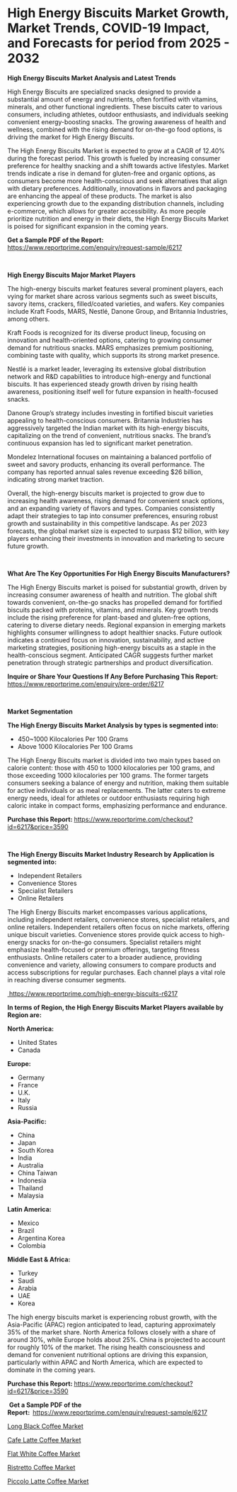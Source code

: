 <p><h1>High Energy Biscuits Market Growth, Market Trends, COVID-19 Impact, and Forecasts for period from 2025 - 2032</h1></p><p><strong>High Energy Biscuits Market Analysis and Latest Trends</strong></p>
<p><p>High Energy Biscuits are specialized snacks designed to provide a substantial amount of energy and nutrients, often fortified with vitamins, minerals, and other functional ingredients. These biscuits cater to various consumers, including athletes, outdoor enthusiasts, and individuals seeking convenient energy-boosting snacks. The growing awareness of health and wellness, combined with the rising demand for on-the-go food options, is driving the market for High Energy Biscuits.</p><p>The High Energy Biscuits Market is expected to grow at a CAGR of 12.40% during the forecast period. This growth is fueled by increasing consumer preference for healthy snacking and a shift towards active lifestyles. Market trends indicate a rise in demand for gluten-free and organic options, as consumers become more health-conscious and seek alternatives that align with dietary preferences. Additionally, innovations in flavors and packaging are enhancing the appeal of these products. The market is also experiencing growth due to the expanding distribution channels, including e-commerce, which allows for greater accessibility. As more people prioritize nutrition and energy in their diets, the High Energy Biscuits Market is poised for significant expansion in the coming years.</p></p>
<p><strong>Get a Sample PDF of the Report:&nbsp;</strong> <a href="https://www.reportprime.com/enquiry/request-sample/6217?utm_campaign=1087&utm_medium=2&utm_source=Github&utm_content=ia&utm_term=19032025&utm_id=high-energy-biscuits">https://www.reportprime.com/enquiry/request-sample/6217</a></p>
<p>&nbsp;</p>
<p><strong>High Energy Biscuits Major Market Players</strong></p>
<p><p>The high-energy biscuits market features several prominent players, each vying for market share across various segments such as sweet biscuits, savory items, crackers, filled/coated varieties, and wafers. Key companies include Kraft Foods, MARS, Nestlé, Danone Group, and Britannia Industries, among others.</p><p>Kraft Foods is recognized for its diverse product lineup, focusing on innovation and health-oriented options, catering to growing consumer demand for nutritious snacks. MARS emphasizes premium positioning, combining taste with quality, which supports its strong market presence.</p><p>Nestlé is a market leader, leveraging its extensive global distribution network and R&D capabilities to introduce high-energy and functional biscuits. It has experienced steady growth driven by rising health awareness, positioning itself well for future expansion in health-focused snacks.</p><p>Danone Group’s strategy includes investing in fortified biscuit varieties appealing to health-conscious consumers. Britannia Industries has aggressively targeted the Indian market with its high-energy biscuits, capitalizing on the trend of convenient, nutritious snacks. The brand’s continuous expansion has led to significant market penetration.</p><p>Mondelez International focuses on maintaining a balanced portfolio of sweet and savory products, enhancing its overall performance. The company has reported annual sales revenue exceeding $26 billion, indicating strong market traction.</p><p>Overall, the high-energy biscuits market is projected to grow due to increasing health awareness, rising demand for convenient snack options, and an expanding variety of flavors and types. Companies consistently adapt their strategies to tap into consumer preferences, ensuring robust growth and sustainability in this competitive landscape. As per 2023 forecasts, the global market size is expected to surpass $12 billion, with key players enhancing their investments in innovation and marketing to secure future growth.</p></p>
<p>&nbsp;</p>
<p><strong>What Are The Key Opportunities For High Energy Biscuits Manufacturers?</strong></p>
<p><p>The High Energy Biscuits market is poised for substantial growth, driven by increasing consumer awareness of health and nutrition. The global shift towards convenient, on-the-go snacks has propelled demand for fortified biscuits packed with proteins, vitamins, and minerals. Key growth trends include the rising preference for plant-based and gluten-free options, catering to diverse dietary needs. Regional expansion in emerging markets highlights consumer willingness to adopt healthier snacks. Future outlook indicates a continued focus on innovation, sustainability, and active marketing strategies, positioning high-energy biscuits as a staple in the health-conscious segment. Anticipated CAGR suggests further market penetration through strategic partnerships and product diversification.</p></p>
<p><strong>Inquire or Share Your Questions If Any Before Purchasing This Report:</strong> <a href="https://www.reportprime.com/enquiry/pre-order/6217?utm_campaign=1087&utm_medium=2&utm_source=Github&utm_content=ia&utm_term=19032025&utm_id=high-energy-biscuits">https://www.reportprime.com/enquiry/pre-order/6217</a></p>
<p>&nbsp;</p>
<p><strong>Market Segmentation</strong></p>
<p><strong>The High Energy Biscuits Market Analysis by types is segmented into:</strong></p>
<p><ul><li>450~1000 Kilocalories Per 100 Grams</li><li>Above 1000 Kilocalories Per 100 Grams</li></ul></p>
<p><p>The High Energy Biscuits market is divided into two main types based on calorie content: those with 450 to 1000 kilocalories per 100 grams, and those exceeding 1000 kilocalories per 100 grams. The former targets consumers seeking a balance of energy and nutrition, making them suitable for active individuals or as meal replacements. The latter caters to extreme energy needs, ideal for athletes or outdoor enthusiasts requiring high caloric intake in compact forms, emphasizing performance and endurance.</p></p>
<p><strong>Purchase this Report:&nbsp;</strong><a href="https://www.reportprime.com/checkout?id=6217&price=3590&utm_campaign=1087&utm_medium=2&utm_source=Github&utm_content=ia&utm_term=19032025&utm_id=high-energy-biscuits">https://www.reportprime.com/checkout?id=6217&price=3590</a></p>
<p>&nbsp;</p>
<p><strong>The High Energy Biscuits Market Industry Research by Application is segmented into:</strong></p>
<p><ul><li>Independent Retailers</li><li>Convenience Stores</li><li>Specialist Retailers</li><li>Online Retailers</li></ul></p>
<p><p>The High Energy Biscuits market encompasses various applications, including independent retailers, convenience stores, specialist retailers, and online retailers. Independent retailers often focus on niche markets, offering unique biscuit varieties. Convenience stores provide quick access to high-energy snacks for on-the-go consumers. Specialist retailers might emphasize health-focused or premium offerings, targeting fitness enthusiasts. Online retailers cater to a broader audience, providing convenience and variety, allowing consumers to compare products and access subscriptions for regular purchases. Each channel plays a vital role in reaching diverse consumer segments.</p></p>
<p><a href="https://www.reportprime.com/high-energy-biscuits-r6217?utm_campaign=1087&utm_medium=2&utm_source=Github&utm_content=ia&utm_term=19032025&utm_id=high-energy-biscuits">&nbsp;https://www.reportprime.com/high-energy-biscuits-r6217</a></p>
<p><strong>In terms of Region, the High Energy Biscuits Market Players available by Region are:</strong></p>
<p>
    <p> <strong> North America: </strong>
        <ul>
            <li>United States</li>
            <li>Canada</li>
        </ul>
        </p> 
    <p> <strong> Europe: </strong>
        <ul>
            <li>Germany</li>
            <li>France</li>
            <li>U.K.</li>
            <li>Italy</li>
            <li>Russia</li>
        </ul>
        </p> 
    <p> <strong> Asia-Pacific: </strong>
        <ul>
            <li>China</li>
            <li>Japan</li>
            <li>South Korea</li>
            <li>India</li>
            <li>Australia</li>
            <li>China Taiwan</li>
            <li>Indonesia</li>
            <li>Thailand</li>
            <li>Malaysia</li>
        </ul>
        </p> 
    <p> <strong> Latin America: </strong>
        <ul>
            <li>Mexico</li>
            <li>Brazil</li>
            <li>Argentina Korea</li>
            <li>Colombia</li>
        </ul>
        </p> 
    <p> <strong> Middle East & Africa: </strong>
        <ul>
            <li>Turkey</li>
            <li>Saudi</li>
            <li>Arabia</li>
            <li>UAE</li>
            <li>Korea</li>
        </ul>
    </p>
    </p>
<p><p>The high energy biscuits market is experiencing robust growth, with the Asia-Pacific (APAC) region anticipated to lead, capturing approximately 35% of the market share. North America follows closely with a share of around 30%, while Europe holds about 25%. China is projected to account for roughly 10% of the market. The rising health consciousness and demand for convenient nutritional options are driving this expansion, particularly within APAC and North America, which are expected to dominate in the coming years.</p></p>
<p><strong>Purchase this Report: </strong><a href="https://www.reportprime.com/checkout?id=6217&price=3590&utm_campaign=1087&utm_medium=2&utm_source=Github&utm_content=ia&utm_term=19032025&utm_id=high-energy-biscuits">https://www.reportprime.com/checkout?id=6217&price=3590</a></p>
<p>&nbsp;<strong>Get a Sample PDF of the Report:&nbsp;&nbsp;</strong><a href="https://www.reportprime.com/enquiry/request-sample/6217?utm_campaign=1087&utm_medium=2&utm_source=Github&utm_content=ia&utm_term=19032025&utm_id=high-energy-biscuits">https://www.reportprime.com/enquiry/request-sample/6217</a></p>
<p><strong></strong></p>
<p><p><a href="https://github.com/hirtzhulstsq/Market-Research-Report-List-1/blob/main/long-black-coffee-market.md?utm_campaign=1087&utm_medium=2&utm_source=Github&utm_content=ia&utm_term=19032025&utm_id=high-energy-biscuits">Long Black Coffee Market</a></p><p><a href="https://github.com/bilkbitsch/Market-Research-Report-List-1/blob/main/cafe-latte-coffee-market.md?utm_campaign=1087&utm_medium=2&utm_source=Github&utm_content=ia&utm_term=19032025&utm_id=high-energy-biscuits">Cafe Latte Coffee Market</a></p><p><a href="https://github.com/alekitanis/Market-Research-Report-List-1/blob/main/flat-white-coffee-market.md?utm_campaign=1087&utm_medium=2&utm_source=Github&utm_content=ia&utm_term=19032025&utm_id=high-energy-biscuits">Flat White Coffee Market</a></p><p><a href="https://github.com/knipsfilip8f/Market-Research-Report-List-1/blob/main/ristretto-coffee-market.md?utm_campaign=1087&utm_medium=2&utm_source=Github&utm_content=ia&utm_term=19032025&utm_id=high-energy-biscuits">Ristretto Coffee Market</a></p><p><a href="https://github.com/vaeilabin/Market-Research-Report-List-1/blob/main/piccolo-latte-coffee-market.md?utm_campaign=1087&utm_medium=2&utm_source=Github&utm_content=ia&utm_term=19032025&utm_id=high-energy-biscuits">Piccolo Latte Coffee Market</a></p></p>